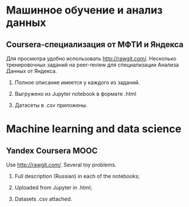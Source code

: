 # Машинное обучение и анализ данных
## Coursera-специализация от МФТИ и Яндекса

Для просмотра удобно использовать http://rawgit.com/.
Несколько тренировочных заданий на peer-review для специализации Анализа Данных от Яндекса.

1. Полное описание имеется у каждого из заданий.

2. Выгружено из Jupyter notebook в формате .html

3. Датасеты в .csv приложены.


# Machine learning and data science
## Yandex Coursera MOOC

Use http://rawgit.com/.
Several toy problems.

1. Full description (Russian) in each of the notebooks;

2. Uploaded from Jupyter in .html;

3. Datasets .csv attached.

